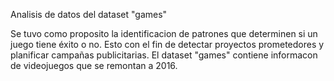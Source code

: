 Analisis de datos del dataset "games"

Se tuvo como proposito la identificacion de patrones que determinen si un juego tiene éxito o no. Esto con el fin de detectar proyectos prometedores y planificar campañas publicitarias. 
El dataset "games" contiene informacon de videojuegos que se remontan a 2016.
